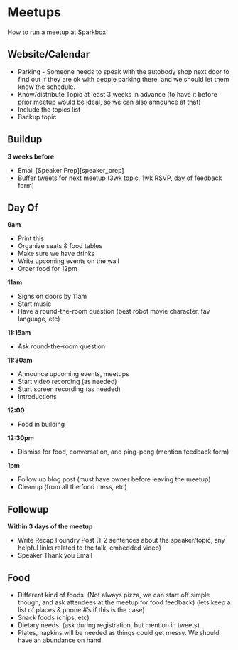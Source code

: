 Meetups
=====

How to run a meetup at Sparkbox.

Website/Calendar
-------

 - Parking - Someone needs to speak with the autobody shop next door to find out if they are ok with people parking there, and we should let them know the schedule.
 - Know/distribute Topic at least 3 weeks in advance (to have it before prior meetup would be ideal, so we can also announce at that)
 - Include the topics list
 - Backup topic

Buildup
-------

**3 weeks before**
 - Email [Speaker Prep][speaker_prep]
 - Buffer tweets for next meetup (3wk topic, 1wk RSVP, day of feedback form)

Day Of
-------

**9am**
 - Print this
 - Organize seats & food tables
 - Make sure we have drinks
 - Write upcoming events on the wall
 - Order food for 12pm

**11am**
 - Signs on doors by 11am
 - Start music
 - Have a round-the-room question (best robot movie character, fav language, etc)

**11:15am**
 - Ask round-the-room question

**11:30am**
 - Announce upcoming events, meetups
 - Start video recording (as needed)
 - Start screen recording (as needed)
 - Introductions
 
**12:00**
 - Food in building

**12:30pm**
 - Dismiss for food, conversation, and ping-pong (mention feedback form)

**1pm**
 - Follow up blog post (must have owner before leaving the meetup)
 - Cleanup (from all the food mess, etc)

Followup
-------
**Within 3 days of the meetup**
 - Write Recap Foundry Post (1-2 sentences about the speaker/topic, any helpful links related to the talk, embedded video)
 - Speaker Thank you Email

Food
-------

 - Different kind of foods. (Not always pizza, we can start off simple though, and ask attendees at the meetup for food feedback)  (lets keep a list of places & phone #’s if this is the case)
 - Snack foods (chips, etc)
 - Dietary needs.  (ask during registration, but mention in tweets) 
 - Plates, napkins will be needed as things could get messy. We should have an abundance on hand. 
